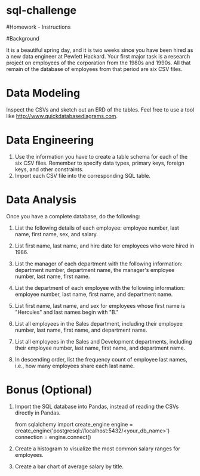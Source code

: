 #  sql-challenge

#Homework - Instructions

#Background

It is a beautiful spring day, and it is two weeks since you have been hired as a new data engineer at Pewlett Hackard. Your first major task is a research project on employees of the corporation from the 1980s and 1990s. All that remain of the database of employees from that period are six CSV files.

# Data Modeling
Inspect the CSVs and sketch out an ERD of the tables. Feel free to use a tool like http://www.quickdatabasediagrams.com.

# Data Engineering

1.  Use the information you have to create a table schema for each of the six CSV files. Remember to specify data types, primary keys, foreign keys, and other constraints.
2.  Import each CSV file into the corresponding SQL table. 

# Data Analysis

Once you have a complete database, do the following:

1.  List the following details of each employee: employee number, last name, first name, sex, and salary.

2.  List first name, last name, and hire date for employees who were hired in 1986.

3.  List the manager of each department with the following information: department number, department name, the manager's employee number, last name, first name.

4. List the department of each employee with the following information: employee number, last name, first name, and department name.

5.  List first name, last name, and sex for employees whose first name is "Hercules" and last names begin with "B."

6.  List all employees in the Sales department, including their employee number, last name, first name, and department name.

7.  List all employees in the Sales and Development departments, including their employee number, last name, first name, and department name.

8.  In descending order, list the frequency count of employee last names, i.e., how many employees share each last name.

# Bonus (Optional)

1.  Import the SQL database into Pandas, instead of reading the CSVs directly in Pandas. 

    from sqlalchemy import create_engine
    engine = create_engine('postgresql://localhost:5432/<your_db_name>')
    connection = engine.connect()

2.  Create a histogram to visualize the most common salary ranges for employees.

3.  Create a bar chart of average salary by title.

